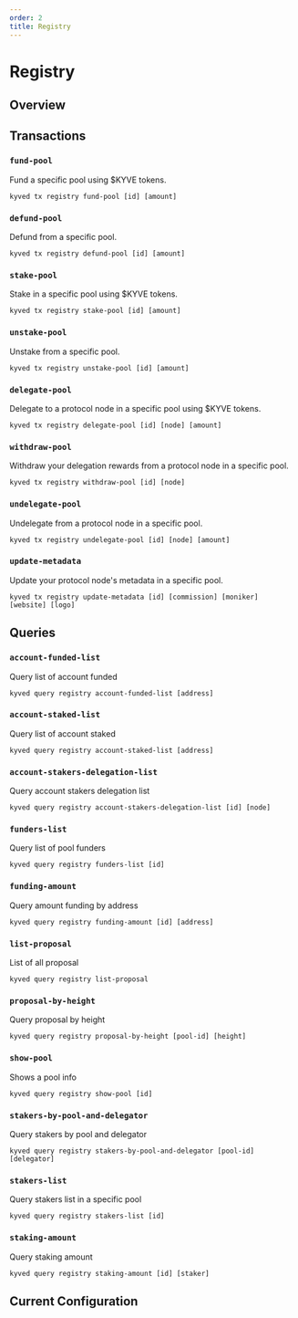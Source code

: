 ```yaml
---
order: 2
title: Registry
---
```


# Registry

## Overview

## Transactions

### `fund-pool`

Fund a specific pool using $KYVE tokens.

```shell
kyved tx registry fund-pool [id] [amount]
```

### `defund-pool`

Defund from a specific pool.

```shell
kyved tx registry defund-pool [id] [amount]
```

### `stake-pool`

Stake in a specific pool using $KYVE tokens.

```shell
kyved tx registry stake-pool [id] [amount]
```

### `unstake-pool`

Unstake from a specific pool.

```shell
kyved tx registry unstake-pool [id] [amount]
```

### `delegate-pool`

Delegate to a protocol node in a specific pool using $KYVE tokens.

```shell
kyved tx registry delegate-pool [id] [node] [amount]
```

### `withdraw-pool`

Withdraw your delegation rewards from a protocol node in a specific pool.

```shell
kyved tx registry withdraw-pool [id] [node]
```

### `undelegate-pool`

Undelegate from a protocol node in a specific pool.

```shell
kyved tx registry undelegate-pool [id] [node] [amount]
```

### `update-metadata`

Update your protocol node's metadata in a specific pool.

```shell
kyved tx registry update-metadata [id] [commission] [moniker] [website] [logo]
```

## Queries

### `account-funded-list`

Query list of account funded

```shell
kyved query registry account-funded-list [address]
```

### `account-staked-list`

Query list of account staked

```shell
kyved query registry account-staked-list [address]
```

### `account-stakers-delegation-list`

Query account stakers delegation list

```shell
kyved query registry account-stakers-delegation-list [id] [node]
```

### `funders-list`

Query list of pool funders

```shell
kyved query registry funders-list [id]
```

### `funding-amount`

Query amount funding by address

```shell
kyved query registry funding-amount [id] [address]
```

### `list-proposal`

List of all proposal

```shell
kyved query registry list-proposal
```

### `proposal-by-height`

Query proposal by height

```shell
kyved query registry proposal-by-height [pool-id] [height]
```

### `show-pool`

Shows a pool info

```shell
kyved query registry show-pool [id]
```

### `stakers-by-pool-and-delegator`

Query stakers by pool and delegator

```shell
kyved query registry stakers-by-pool-and-delegator [pool-id] [delegator]
```

### `stakers-list`

Query stakers list in a specific pool

```shell
kyved query registry stakers-list [id]
```

### `staking-amount`

Query staking amount

```shell
kyved query registry staking-amount [id] [staker]
```

## Current Configuration
